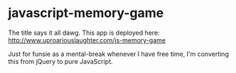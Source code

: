 # javascript-memory-game
The title says it all dawg.
This app is deployed here: http://www.uproariouslaughter.com/js-memory-game

Just for funsie as a mental-break whenever I have free time, I'm converting this from jQuery to pure JavaScript.
